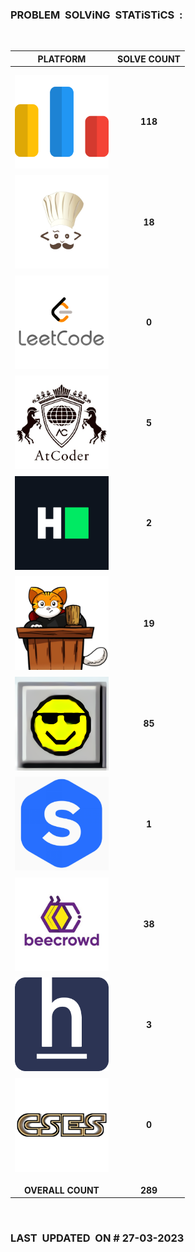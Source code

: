 ### PROBLEM&nbsp;&nbsp;SOLViNG&nbsp;&nbsp;STATiSTiCS&nbsp;&nbsp;:

<br>

| **PLATFORM** | **SOLVE COUNT** |
:---: | :-----------: |
| | |
| | |
|<a href="https://codeforces.com/profile/MrZ3RO.k3nis7" target="blank"><img align="center" src="https://raw.githubusercontent.com/MrZ3RO-K3NiS7/CUSTOMiZATiON-TOOLS/key/%23CF.png" alt="MrZ3RO.k3nis7" height="150" width="150" /></a>|**118**| 
| | |
|<a href="https://www.codechef.com/users/mrzero_k3nis7" target="blank"><img align="center" src="https://raw.githubusercontent.com/MrZ3RO-K3NiS7/CUSTOMiZATiON-TOOLS/key/%23CC.jpg" alt="mrzero_k3nis7" height="150" width="150" /></a> |**18**|
| | |
|<a href="https://leetcode.com/MrZ3RO_k3nis7" target="blank"><img align="center" src="https://raw.githubusercontent.com/MrZ3RO-K3NiS7/CUSTOMiZATiON-TOOLS/key/%23LEETCODE.jpg" alt="MrZ3RO_k3nis7" height="150" width="150" /></a>|**0**|
| | |
|<a href="https://atcoder.jp/users/MrZ3RO_k3nis7" target="blank"><img align="center" src="https://raw.githubusercontent.com/MrZ3RO-K3NiS7/CUSTOMiZATiON-TOOLS/key/%23ATCODER.jpg" alt="MrZ3RO_k3nis7" height="150" width="150" /></a>|**5**|
| | |
|<a href="https://www.hackerrank.com/MrZ3RO_k3nis7" target="blank"><img align="center" src="https://raw.githubusercontent.com/MrZ3RO-K3NiS7/CUSTOMiZATiON-TOOLS/key/%23HACKERRANK.jpg" alt="MrZ3RO_k3nis7" height="150" width="150" /></a> |**2**|
| | |
|<a href="https://open.kattis.com/users/mrzero.k3nis7" target="blank"><img align="center" src="https://raw.githubusercontent.com/MrZ3RO-K3NiS7/CUSTOMiZATiON-TOOLS/key/%23KATTiS.png" alt="mrzero.k3nis7" height="150" width="150" /></a>|**19**|
| | |
|<a href="https://vjudge.net/user/MrZ3RO_k3nis7" target="blank"><img align="center" src="https://raw.githubusercontent.com/MrZ3RO-K3NiS7/CUSTOMiZATiON-TOOLS/key/%23VJUDGE.png" alt="MrZ3RO_k3nis7" height="150" width="150" /></a>|**85**|
| | |
|<a href="https://www.spoj.com/users/mrzero_k3nis7" target="blank"><img align="center" src="https://raw.githubusercontent.com/MrZ3RO-K3NiS7/CUSTOMiZATiON-TOOLS/key/%23SPOJ.jpg" alt="mrzero_k3nis7" height="150" width="150" /></a>|**1**|
| | |
|<a href="https://www.beecrowd.com.br/judge/en/profile/785384" target="blank"><img align="center" src="https://raw.githubusercontent.com/MrZ3RO-K3NiS7/CUSTOMiZATiON-TOOLS/key/%23BEECROWD.jpg" alt="MrZ3RO_k3nis7" height="150" width="150" /></a>|**38**|
| | |
|<a href="https://www.hackerearth.com/@MrZ3RO_k3nis7" target="blank"><img align="center" src="https://raw.githubusercontent.com/MrZ3RO-K3NiS7/CUSTOMiZATiON-TOOLS/key/%23HACKEREARTH.png" alt="@MrZ3RO_k3nis7" height="150" width="150" /></a>|**3**|
| | |
|<a href="https://cses.fi/user/160204" target="blank"><img align="center" src="https://raw.githubusercontent.com/MrZ3RO-K3NiS7/CUSTOMiZATiON-TOOLS/key/%23CSES%20(SQ).png" alt="MrZ3RO_k3nis7" height="150" width="150" /></a>|**0**|
| | |
| | |
| | |
|**OVERALL COUNT**|**289**|

<br>

### LAST&nbsp;&nbsp;UPDATED&nbsp;&nbsp;ON&nbsp;#&nbsp;**27-03-2023**
